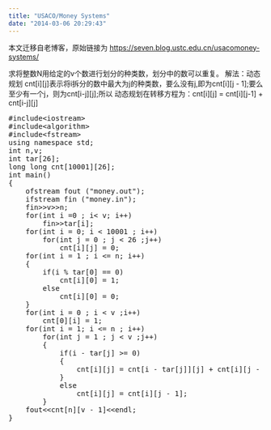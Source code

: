 ```yaml
---
title: "USACO/Money Systems"
date: "2014-03-06 20:29:43"
---
```


本文迁移自老博客，原始链接为 <https://seven.blog.ustc.edu.cn/usacomoney-systems/>

求将整数N用给定的v个数进行划分的种类数，划分中的数可以重复。
解法：动态规划
cnt[i][j]表示将i拆分的数中最大为j的种类数，要么没有j,即为cnt[i][j - 1];要么至少有一个j，则为cnt[i-j][j];所以
动态规划在转移方程为：cnt[i][j] = cnt[i][j-1] + cnt[i-j][j]
<pre class ="brush:[cpp]">
#include&lt;iostream&gt;
#include&lt;algorithm&gt;
#include&lt;fstream&gt;
using namespace std;
int n,v;
int tar[26];
long long cnt[10001][26];
int main()
{
	ofstream fout ("money.out");
    ifstream fin ("money.in");
	fin&gt;&gt;v&gt;&gt;n;
	for(int i =0 ; i< v; i++)
		fin>>tar[i];
	for(int i = 0; i < 10001 ; i++)
		for(int j = 0 ; j < 26 ;j++)
			cnt[i][j] = 0;
	for(int i = 1 ; i <= n; i++)
	{
		if(i % tar[0] == 0)
			cnt[i][0] = 1;
		else
			cnt[i][0] = 0;
	}
	for(int i = 0 ; i < v ;i++)
		cnt[0][i] = 1;
	for(int i = 1; i <= n ; i++)
		for(int j = 1 ; j < v ;j++)
		{
			if(i - tar[j] >= 0)
			{
				cnt[i][j] = cnt[i - tar[j]][j] + cnt[i][j - 1];
			}
			else
				cnt[i][j] = cnt[i][j - 1];
		}
	fout&lt;&lt;cnt[n][v - 1]&lt;&lt;endl;
}
</pre>
